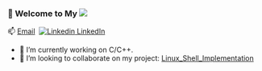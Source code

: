### 👋 Welcome to My [![](https://i.stack.imgur.com/tskMh.png) ](https://github.com/akhilwadhwa22/) 


📫 [Email](mailto:akhil.wadhwa@nyu.edu)&nbsp;
[![Linkedin](https://i.stack.imgur.com/gVE0j.png) LinkedIn](https://www.linkedin.com/in/akhil-wadhwa/)&nbsp;
- 🔭 I’m currently working on C/C++.
- 👯 I’m looking to collaborate on my project: [Linux_Shell_Implementation](https://github.com/akhilwadhwa22/Simple-Linux-Shell-Implementation-in-C)


<!--or LinkedIn: [akhilwadhwa22]()


<!-- ![Akhil's github stats](https://github-readme-stats.vercel.app/api?username=akhilwadhwa22&count_private=true&theme=dracula)

<!-- ![Top Languages Card](https://github-readme-stats.vercel.app/api/top-langs/?username=akhilwadhwa22&layout=compact)

<!-- ![image title](https://rushter.com/counter.svg)
<!--
**akhilwadhwa22/akhilwadhwa22** is a ✨ _special_ ✨ repository because its `README.md` (this file) appears on your GitHub profile.

<!--<img src="https://github-readme-linkedin.vercel.app/user?username=akhil-wadhwa"/>

<!-- [![Top Langs](https://github-readme-stats.vercel.app/api/top-langs/?username=akhilwadhwa22)](https://github.com/akhilwadhwa22/github-readme-stats)


Here are some ideas to get you started:

- 
- 🌱 I’m currently learning ...

- 🤔 I’m looking for help with ...
- 💬 Ask me about ...

- 😄 Pronouns: ...
- ⚡ Fun fact: ...
-->
